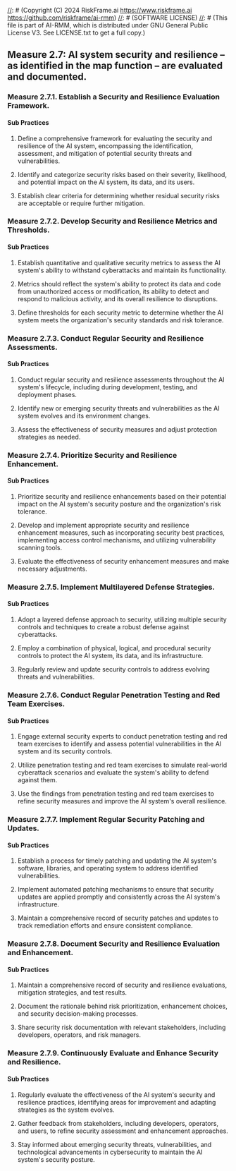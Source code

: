 [//]: # (COPYRIGHT)
[//]: # (RiskFrame.ai - AI Risk Management and Resilience Framework)
[//]: # (Copyright (C) 2024 RiskFrame.ai https://www.riskframe.ai https://github.com/riskframe/ai-rmm)
[//]: # (SOFTWARE LICENSE)
[//]: # (This file is part of AI-RMM, which is distributed under GNU General Public License V3. See LICENSE.txt to get a full copy.)
    
## Measure 2.7: AI system security and resilience – as identified in the map function – are evaluated and documented.

### Measure 2.7.1. Establish a Security and Resilience Evaluation Framework.

#### Sub Practices

1. Define a comprehensive framework for evaluating the security and resilience of the AI system, encompassing the identification, assessment, and mitigation of potential security threats and vulnerabilities.

2. Identify and categorize security risks based on their severity, likelihood, and potential impact on the AI system, its data, and its users.

3. Establish clear criteria for determining whether residual security risks are acceptable or require further mitigation.

### Measure 2.7.2. Develop Security and Resilience Metrics and Thresholds.

#### Sub Practices

1. Establish quantitative and qualitative security metrics to assess the AI system's ability to withstand cyberattacks and maintain its functionality.

2. Metrics should reflect the system's ability to protect its data and code from unauthorized access or modification, its ability to detect and respond to malicious activity, and its overall resilience to disruptions.

3. Define thresholds for each security metric to determine whether the AI system meets the organization's security standards and risk tolerance.

### Measure 2.7.3. Conduct Regular Security and Resilience Assessments.

#### Sub Practices

1. Conduct regular security and resilience assessments throughout the AI system's lifecycle, including during development, testing, and deployment phases.

2. Identify new or emerging security threats and vulnerabilities as the AI system evolves and its environment changes.

3. Assess the effectiveness of security measures and adjust protection strategies as needed.

### Measure 2.7.4. Prioritize Security and Resilience Enhancement.

#### Sub Practices

1. Prioritize security and resilience enhancements based on their potential impact on the AI system's security posture and the organization's risk tolerance.

2. Develop and implement appropriate security and resilience enhancement measures, such as incorporating security best practices, implementing access control mechanisms, and utilizing vulnerability scanning tools.

3. Evaluate the effectiveness of security enhancement measures and make necessary adjustments.

### Measure 2.7.5. Implement Multilayered Defense Strategies.

#### Sub Practices

1. Adopt a layered defense approach to security, utilizing multiple security controls and techniques to create a robust defense against cyberattacks.

2. Employ a combination of physical, logical, and procedural security controls to protect the AI system, its data, and its infrastructure.

3. Regularly review and update security controls to address evolving threats and vulnerabilities.

### Measure 2.7.6. Conduct Regular Penetration Testing and Red Team Exercises.

#### Sub Practices

1. Engage external security experts to conduct penetration testing and red team exercises to identify and assess potential vulnerabilities in the AI system and its security controls.

2. Utilize penetration testing and red team exercises to simulate real-world cyberattack scenarios and evaluate the system's ability to defend against them.

3. Use the findings from penetration testing and red team exercises to refine security measures and improve the AI system's overall resilience.

### Measure 2.7.7. Implement Regular Security Patching and Updates.

#### Sub Practices

1. Establish a process for timely patching and updating the AI system's software, libraries, and operating system to address identified vulnerabilities.

2. Implement automated patching mechanisms to ensure that security updates are applied promptly and consistently across the AI system's infrastructure.

3. Maintain a comprehensive record of security patches and updates to track remediation efforts and ensure consistent compliance.

### Measure 2.7.8. Document Security and Resilience Evaluation and Enhancement.

#### Sub Practices

1. Maintain a comprehensive record of security and resilience evaluations, mitigation strategies, and test results.

2. Document the rationale behind risk prioritization, enhancement choices, and security decision-making processes.

3. Share security risk documentation with relevant stakeholders, including developers, operators, and risk managers.

### Measure 2.7.9. Continuously Evaluate and Enhance Security and Resilience.

#### Sub Practices

1. Regularly evaluate the effectiveness of the AI system's security and resilience practices, identifying areas for improvement and adapting strategies as the system evolves.

2. Gather feedback from stakeholders, including developers, operators, and users, to refine security assessment and enhancement approaches.

3. Stay informed about emerging security threats, vulnerabilities, and technological advancements in cybersecurity to maintain the AI system's security posture.

